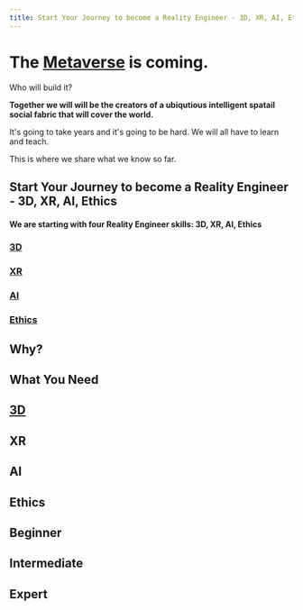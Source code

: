 ```yaml
---
title: Start Your Journey to become a Reality Engineer - 3D, XR, AI, Ethics
---
```


# The [Metaverse](https://en.wikipedia.org/wiki/Metaverse) is coming. 

Who will build it?

**Together we will will be the creators of a ubiqutious intelligent spatail social fabric that will cover the world.** 

It's going to take years and it's going to be hard. We will all have to learn and teach.

This is where we share what we know so far.

## Start Your Journey to become a Reality Engineer - 3D, XR, AI, Ethics

#### We are starting with four Reality Engineer skills: 3D, XR, AI, Ethics

### [**3D**](https://en.wikipedia.org/wiki/Metaverse)
### [**XR**](https://en.wikipedia.org/wiki/Metaverse)
### [**AI**](https://en.wikipedia.org/wiki/Metaverse)
### [**Ethics**](https://en.wikipedia.org/wiki/Metaverse)

## Why?

## What You Need

## [3D](3d/beginner.html)
## XR 
## AI
## Ethics

## Beginner
## Intermediate
## Expert
